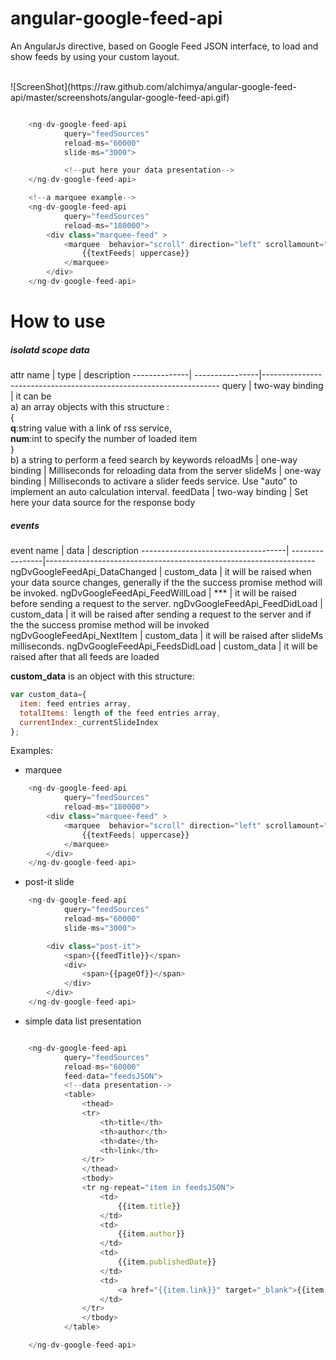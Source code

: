 # angular-google-feed-api
An AngularJs directive, based on Google Feed JSON interface, to load and show feeds by using your custom layout.

<br/>
![ScreenShot](https://raw.github.com/alchimya/angular-google-feed-api/master/screenshots/angular-google-feed-api.gif)

<br/>

```javascript

    <ng-dv-google-feed-api
            query="feedSources"
            reload-ms="60000"
            slide-ms="3000">

            <!--put here your data presentation-->
    </ng-dv-google-feed-api>

    <!--a marquee example-->
    <ng-dv-google-feed-api
            query="feedSources"
            reload-ms="180000">
        <div class="marquee-feed" >
            <marquee  behavior="scroll" direction="left" scrollamount="15" >
                {{textFeeds| uppercase}}
            </marquee>
        </div>
    </ng-dv-google-feed-api>


```

# How to use
<h5>isolatd scope data</h5>
  attr name   |     type        |   description    
--------------| ----------------|-------------------------------------------------------------------
query         | two-way binding | it can be  <br/>a) an array objects with this structure :<br> {<br><b>q</b>:string value with a link of rss service,<br/><b>num</b>:int to specify the number of loaded item<br/>} <br/>b) a string to perform a feed search by keywords
reloadMs      | one-way binding | Milliseconds for reloading data from the server
slideMs       | one-way binding | Milliseconds to activare a slider feeds service. Use "auto" to implement an auto calculation interval.
feedData      | two-way binding | Set here your data source  for the response body

<h5>events</h5>
  event name                        |     data        |   description    
------------------------------------| ----------------|-------------------------------------------------------------------
ngDvGoogleFeedApi_DataChanged       | custom_data     | it will be raised when your data source changes, generally if the the success promise method will be invoked.
ngDvGoogleFeedApi_FeedWillLoad      |     ***         | it will be raised before sending a request to the server.
ngDvGoogleFeedApi_FeedDidLoad       | custom_data     | it will be raised after sending a request to the server and if the the success promise method will be invoked
ngDvGoogleFeedApi_NextItem          | custom_data     | it will be raised after slideMs milliseconds.
ngDvGoogleFeedApi_FeedsDidLoad      | custom_data     | it will be raised after that all feeds are loaded

<b>custom_data</b> is an object with this structure:
<br/>
```javascript
var custom_data={
  item: feed entries array,
  totalItems: length of the feed entries array,
  currentIndex:_currentSlideIndex
};
```

Examples:
- marquee
```javascript
    <ng-dv-google-feed-api
            query="feedSources"
            reload-ms="180000">
        <div class="marquee-feed" >
            <marquee  behavior="scroll" direction="left" scrollamount="15" >
                {{textFeeds| uppercase}}
            </marquee>
        </div>
    </ng-dv-google-feed-api>
```
- post-it slide
```javascript
    <ng-dv-google-feed-api
            query="feedSources"
            reload-ms="60000"
            slide-ms="3000">

        <div class="post-it">
            <span>{{feedTitle}}</span>
            <div>
                <span>{{pageOf}}</span>
            </div>
        </div>
    </ng-dv-google-feed-api>
```

- simple data list presentation
```javascript

    <ng-dv-google-feed-api
            query="feedSources"
            reload-ms="60000"
            feed-data="feedsJSON">
            <!--data presentation-->
            <table>
                <thead>
                <tr>
                    <th>title</th>
                    <th>author</th>
                    <th>date</th>
                    <th>link</th>
                </tr>
                </thead>
                <tbody>
                <tr ng-repeat="item in feedsJSON">
                    <td>
                        {{item.title}}
                    </td>
                    <td>
                        {{item.author}}
                    </td>
                    <td>
                        {{item.publishedDate}}
                    </td>
                    <td>
                        <a href="{{item.link}}" target="_blank">{{item.link}}</a>
                    </td>
                </tr>
                </tbody>
            </table>

    </ng-dv-google-feed-api>


```

